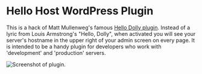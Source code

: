 # Hello Host WordPress Plugin

This is a hack of Matt Mullenweg's famous [Hello Dolly plugin](https://wordpress.org/plugins/hello-dolly/). Instead of a lyric from Louis Armstrong's "Hello, Dolly", when activated you will see your server's hostname in the upper right of your admin screen on every page. It is intended to be a handy plugin for developers who work with 'development' and 'production' servers.

![Screenshot of plugin.](https://corenominal.org/wp-content/uploads/2015/11/wordpress_hello_host_plugin.png)